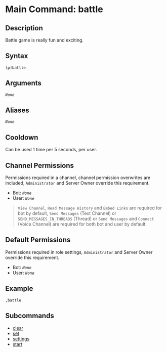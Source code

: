 # Main Command: battle

## Description

Battle game is really fun and exciting.

## Syntax

```
[p]battle
```

## Arguments

*`None`*

## Aliases

*`None`*

## Cooldown

Can be used 1 time per 5 seconds, per user.

## Channel Permissions

Permissions required in a channel, channel permission overwrites are included, `Administrator` and Server Owner override this requirement.

- Bot: *`None`*
- User: *`None`*

> `View Channel`, `Read Message History` and `Embed Links` are required for bot by default, `Send Messages` (Text Channel) or `SEND_MESSAGES_IN_THREADS` (Thread) or `Send Messages` and `Connect` (Voice Channel) are required for both bot and user by default.

## Default Permissions

Permissions required in role settings, `Administrator` and Server Owner override this requirement.

- Bot: *`None`*
- User: *`None`*

## Example

`,battle`

## Subcommands

- [clear](./clear.md)
- [set](./set/set.md)
- [settings](./settings.md)
- [start](./start.md)
